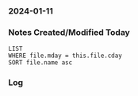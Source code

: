 ### 2024-01-11

### Notes Created/Modified Today
```dataview
LIST 
WHERE file.mday = this.file.cday
SORT file.name asc
```
### Log
